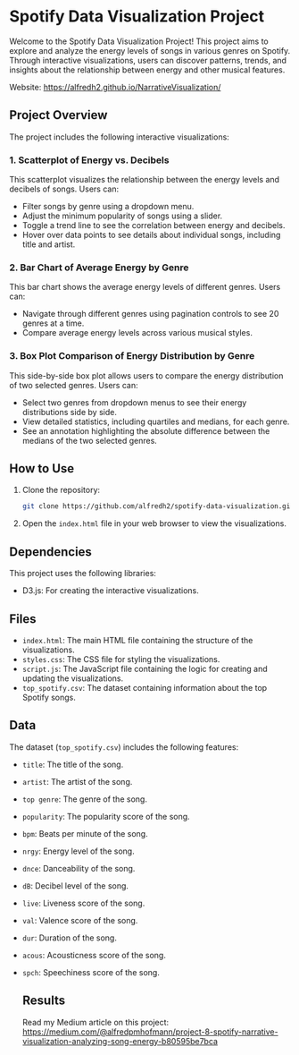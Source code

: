 # Spotify Data Visualization Project

Welcome to the Spotify Data Visualization Project! This project aims to explore and analyze the energy levels of songs in various genres on Spotify. Through interactive visualizations, users can discover patterns, trends, and insights about the relationship between energy and other musical features.

Website: https://alfredh2.github.io/NarrativeVisualization/

## Project Overview

The project includes the following interactive visualizations:

### 1. Scatterplot of Energy vs. Decibels
This scatterplot visualizes the relationship between the energy levels and decibels of songs. Users can:
- Filter songs by genre using a dropdown menu.
- Adjust the minimum popularity of songs using a slider.
- Toggle a trend line to see the correlation between energy and decibels.
- Hover over data points to see details about individual songs, including title and artist.

### 2. Bar Chart of Average Energy by Genre
This bar chart shows the average energy levels of different genres. Users can:
- Navigate through different genres using pagination controls to see 20 genres at a time.
- Compare average energy levels across various musical styles.

### 3. Box Plot Comparison of Energy Distribution by Genre
This side-by-side box plot allows users to compare the energy distribution of two selected genres. Users can:
- Select two genres from dropdown menus to see their energy distributions side by side.
- View detailed statistics, including quartiles and medians, for each genre.
- See an annotation highlighting the absolute difference between the medians of the two selected genres.

## How to Use
1. Clone the repository:
   ```bash
   git clone https://github.com/alfredh2/spotify-data-visualization.git
   ```
2. Open the `index.html` file in your web browser to view the visualizations.

## Dependencies
This project uses the following libraries:
- D3.js: For creating the interactive visualizations.

## Files
- `index.html`: The main HTML file containing the structure of the visualizations.
- `styles.css`: The CSS file for styling the visualizations.
- `script.js`: The JavaScript file containing the logic for creating and updating the visualizations.
- `top_spotify.csv`: The dataset containing information about the top Spotify songs.

## Data
The dataset (`top_spotify.csv`) includes the following features:
- `title`: The title of the song.
- `artist`: The artist of the song.
- `top genre`: The genre of the song.
- `popularity`: The popularity score of the song.
- `bpm`: Beats per minute of the song.
- `nrgy`: Energy level of the song.
- `dnce`: Danceability of the song.
- `dB`: Decibel level of the song.
- `live`: Liveness score of the song.
- `val`: Valence score of the song.
- `dur`: Duration of the song.
- `acous`: Acousticness score of the song.
- `spch`: Speechiness score of the song.

  ## Results
  Read my Medium article on this project:
  https://medium.com/@alfredpmhofmann/project-8-spotify-narrative-visualization-analyzing-song-energy-b80595be7bca
